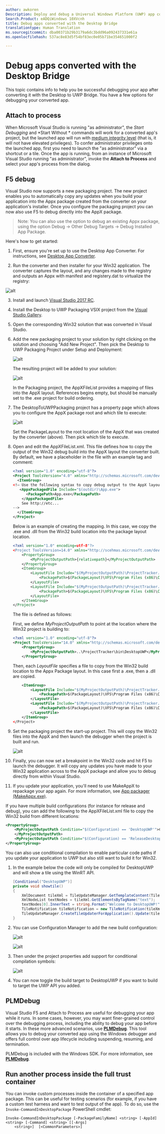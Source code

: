 ```yaml
---
author: awkoren
Description: Deploy and debug a Universal Windows Platform (UWP) app converted from a Windows desktop application (Win32, WPF, and Windows Forms) by using the Desktop to UWP Bridge.
Search.Product: eADQiWindows 10XVcnh
title: Debug apps converted with the Desktop Bridge
translationtype: Human Translation
ms.sourcegitcommit: dba00371b29b3179a6dc3bdd96a092437331e61a
ms.openlocfilehash: 537ac8e83d5f54bf83ec0e05b71be354651000f2

---
```


# <a name="debug-apps-converted-with-the-desktop-bridge"></a>Debug apps converted with the Desktop Bridge

This topic contains info to help you be successful debugging your app after converting it with the Desktop to UWP Bridge. You have a few options for debugging your converted app.

## <a name="attach-to-process"></a>Attach to process

When Microsoft Visual Studio is running "as administrator", the *Start Debugging* and *Start Without * commands will work for a converted app's project, but the launched app will run with [medium integrity level](https://msdn.microsoft.com/library/bb625963) (that is, it will not have elevated privileges). To confer administrator privileges onto the launched app, first you need to launch the "as administrator" via a shortcut or a tile. Once the app is running, from an instance of Microsoft Visual Studio running "as administrator", invoke the __Attach to Process__ and select your app's process from the dialog.

## <a name="f5-debug"></a>F5 debug

Visual Studio now supports a new packaging project. The new project enables you to automatically copy any updates when you build your application into the Appx package created from the converter on your application's installer. Once you configure the packaging project you can now also use F5 to debug directly into the AppX package. 

>Note: You can also use the option to debug an existing Appx package, using the option Debug -> Other Debug Targets -> Debug Installed App Package.

Here's how to get started: 

1. First, ensure you're set up to use the Desktop App Converter. For instructions, see [Desktop App Converter](desktop-to-uwp-run-desktop-app-converter.md).

2. Run the converter and then installer for your Win32 application. The converter captures the layout, and any changes made to the registry and outputs an Appx with manifest and registery.dat to virtualize the registry:

![alt](images/desktop-to-uwp/debug-1.png)

3. Install and launch [Visual Studio 2017 RC](https://www.visualstudio.com/downloads/#visual-studio-community-2017-rc). 

4. Install the Desktop to UWP Packaging VSIX project from the [Visual Studio Gallery](http://go.microsoft.com/fwlink/?LinkId=797871). 

5. Open the corresponding Win32 solution that was converted in Visual Studio.
 
6. Add the new packaging project to your solution by right clicking on the solution and choosing "Add New Project". Then pick the Desktop to UWP Packaging Project under Setup and Deployment:

    ![alt](images/desktop-to-uwp/debug-2.png)

    The resulting project will be added to your solution:

    ![alt](images/desktop-to-uwp/debug-3.png)

    In the Packaging project, the AppXFileList provides a mapping of files into the AppX layout. References begins empty, but should be manually set to the .exe project for build ordering. 

7. The DesktopToUWPPackaging project has a property page which allows you to configure the AppX package root and which tile to execute:

    ![alt](images/desktop-to-uwp/debug-4.png)

    Set the PackageLayout to the root location of the AppX that was created by the converter (above). Then pick which tile to execute.

8.  Open and edit the AppXFileList.xml. This file defines how to copy the output of the Win32 debug build into the AppX layout  the converter built. By default, we have a placeholder in the file with an example tag and comment:

    ```XML
    <?xml version="1.0" encoding="utf-8"?>
    <Project ToolsVersion="4.0" xmlns="http://schemas.microsoft.com/developer/msbuild/2003">
      <ItemGroup>
    <!— Use the following syntax to copy debug output to the AppX layout
       <AppxPackagedFile Include="$(outdir)\App.exe">
          <PackagePath>App.exe</PackagePath>
        </AppxPackagedFile> 
        See http://etc...
    -->
      </ItemGroup>
    </Project>
    ```

    Below is an example of creating the mapping. In this case, we copy the .exe and .dll from the Win32 build location into the package layout location. 

    ```XML
    <?xml version="1.0" encoding=utf-8"?>
    <Project ToolsVersion=14.0" xmlns="http://scehmas.microsoft.com/developer/msbuild/2003">
        <PropertyGroup>
            <MyProjectOutputPath>{relativepath}</MyProjectOutputPath>
        </PropertyGroup>
        <ItemGroup>
            <LayoutFile Include="$(MyProjectOutputPath)\ProjectTracker.exe">
                <PackagePath>$(PackageLayout)\VFS\Program Files (x86)\Contoso Software\Project Tracker\ProjectTracker.exe</PackagePath>
            </LayoutFile>
            <LayoutFile Include="$(MyProjectOutputPath)\ProjectTracker.Models.dll">
                <PackagePath>$(PackageLayout)\VFS\Program Files (x86)\Contoso Software\Project Tracker\ProjectTracker.Models.dll</PackagePath>
            </LayoutFile>
        </ItemGroup>
    </Project>
    ```

    The file is defined as follows: 

    First, we define *MyProjectOutputPath* to point at the location where the Win32 project is building to:

    ```XML
    <?xml version="1.0" encoding="utf-8"?>
    <Project ToolsVersion="14.0" xmlns="http://schemas.microsoft.com/developer/msbuild/2003">
        <PropertyGroup>
            <MyProjectOutputPath>..\ProjectTracker\bin\DesktopUWP</MyProjectOutputPath>
        </PropertyGroup>
    ```

    Then, each *LayoutFile* specifies a file to copy from the Win32 build location to the Appx Package layout. In this case first a .exe, then a .dll are copied. 

    ```XML
        <ItemGroup>
            <LayoutFile Include="$(MyProjectOutputPath)\ProjectTracker.exe">
                <PackagePath>$(PackageLayout)\VFS\Program Files (x86)\Contoso Software\Project Tracker\ProjectTracker.exe</PackagePath>
            </LayoutFile>
            <LayoutFile Include="$(MyProjectOutputPath)\ProjectTracker.Models.dll">
                <PackagePath>$(PackageLayout)\VFS\Program Files (x86)\Contoso Software\Project Tracker\ProjectTracker.Models.dll</PackagePath>
            </LayoutFile>
        </ItemGroup>
    </Project>
    ```

9. Set the packaging project the start-up project. This will copy the Win32 files into the AppX and then launch the debugger when the project is built and run.  

    ![alt](images/desktop-to-uwp/debug-5.png)

10. Finally, you can now set a breakpoint in the Win32 code and hit F5 to launch the debugger. It will copy any updates you have made to your Win32 application across to the AppX package and allow you to debug directly from within Visual Studio.

11. If you update your application, you'll need to use MakeAppX to repackage your app again. For more information, see [App packager (MakeAppx.exe)](https://msdn.microsoft.com/library/windows/desktop/hh446767(v=vs.85).aspx). 

If you have multiple build configurations (for instance for release and debug), you can add the following to the AppXFileList.xml file to copy the Win32 build from different locations:

```XML
<PropertyGroup>
    <MyProjectOutputPath Condition="$(Configuration) == 'DesktopUWP'">C:\Users\peterfar\Desktop\ProjectTracker\ProjectTracker\bin\DesktopUWP>
    </MyProjectOutputPath>
    <MyProjectOutputPath Condition="$(Configuration) == 'ReleaseDesktopUWP'"> C:\Users\peterfar\Desktop\ProjectTracker\ProjectTracker\bin\ReleaseDesktopUWP</MyProjectOutputPath>
</PropertyGroup>
```

You can also use conditional compilation to enable particular code paths if you update your application to UWP but also still want to build it for Win32. 

1.  In the example below the code will only be compiled for DesktopUWP and will show a tile using the WinRT API. 

    ```C#
    [Conditional("DesktopUWP")]
    private void showtile()
    {
        XmlDocument tileXml = TileUpdateManager.GetTemplateContent(TileTemplateType.TileSquare150x150Text01);
        XmlNodeList textNodes = tileXml.GetElementsByTagName("text");
        textNodes[0].InnerText = string.Format("Welcome to DesktopUWP!");
        TileNotification tileNotification = new TileNotification(tileXml);
        TileUpdateManager.CreateTileUpdaterForApplication().Update(tileNotification);
    }
    ```

2.  You can use Configuration Manager to add the new build configuration:

    ![alt](images/desktop-to-uwp/debug-6.png)

    ![alt](images/desktop-to-uwp/debug-7.png)

3.  Then under the project properties add support for conditional compilation symbols:

    ![alt](images/desktop-to-uwp/debug-8.png)

4.  You can now toggle the build target to DesktopUWP if you want to build to target the UWP API you added.

## <a name="plmdebug"></a>PLMDebug 

Visual Studio F5 and Attach to Process are useful for debugging your app while it runs. In some cases, however, you may want finer-grained control over the debugging process, including the ability to debug your app before it starts. In these more advanced scenarios, use [**PLMDebug**](https://msdn.microsoft.com/library/windows/hardware/jj680085(v=vs.85).aspx). This tool allows you to debug your converted app using the Windows debugger and offers full control over app lifecycle including suspending, resuming, and termination. 

PLMDebug is included with the Windows SDK. For more information, see [**PLMDebug**](https://msdn.microsoft.com/library/windows/hardware/jj680085(v=vs.85).aspx). 

## <a name="run-another-process-inside-the-full-trust-container"></a>Run another process inside the full trust container 

You can invoke custom processes inside the container of a specified app package. This can be useful for testing scenarios (for example, if you have a custom test harness and want to test output of the app). To do so, use the ```Invoke-CommandInDesktopPackage``` PowerShell cmdlet: 

```CMD
Invoke-CommandInDesktopPackage [-PackageFamilyName] <string> [-AppId] <string> [-Command] <string> [[-Args]
    <string>]  [<CommonParameters>]
```



<!--HONumber=Dec16_HO1-->


